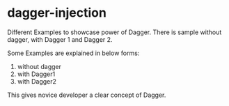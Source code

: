 # dagger-injection
Different Examples to showcase power of Dagger. There is sample without dagger, with Dagger 1 and Dagger 2.

Some Examples are explained in below forms:
 1. without dagger 
 2. with Dagger1 
 3. with Dagger2

This gives novice developer a clear concept of Dagger.
